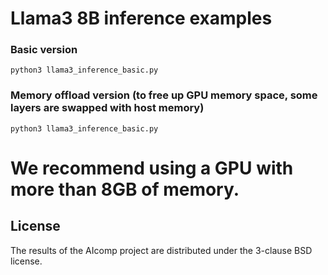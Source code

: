 # Llama3 8B inference examples

### Basic version

    python3 llama3_inference_basic.py

### Memory offload version (to free up GPU memory space, some layers are swapped with host memory)

    python3 llama3_inference_basic.py

# We recommend using a GPU with more than 8GB of memory.

## License

The results of the AIcomp project are distributed under the 3-clause BSD license.
